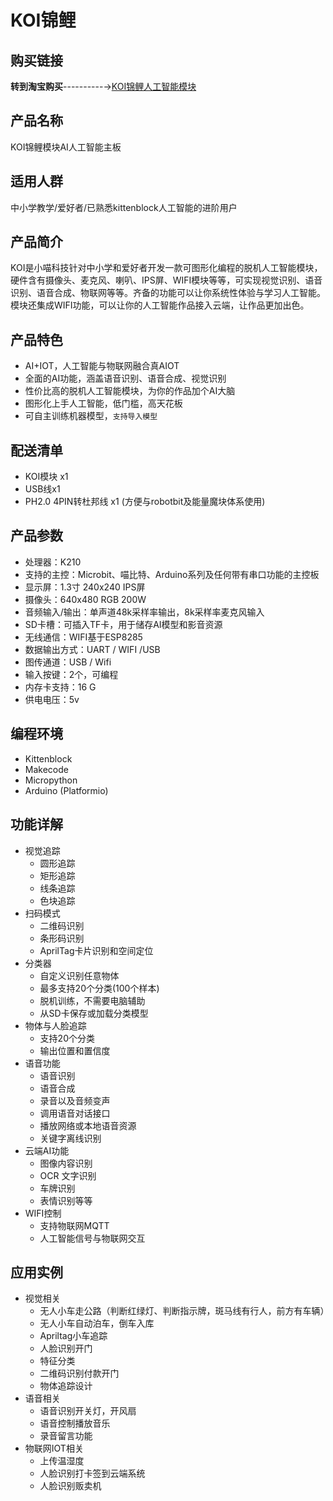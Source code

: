 # KOI锦鲤 

## 购买链接

__转到淘宝购买__----------→[KOI锦鲤人工智能模块](https://item.taobao.com/item.htm?spm=a1z10.3-c-s.w4002-21482550023.56.12db5d5fiTwdAk&id=609728329467)  

## 产品名称 

KOI锦鲤模块AI人工智能主板  

## 适用人群 

中小学教学/爱好者/已熟悉kittenblock人工智能的进阶用户

## 产品简介 

KOI是小喵科技针对中小学和爱好者开发一款可图形化编程的脱机人工智能模块，硬件含有摄像头、麦克风、喇叭、IPS屏、WIFI模块等等，可实现视觉识别、语音识别、语音合成、物联网等等。齐备的功能可以让你系统性体验与学习人工智能。模块还集成WIFI功能，可以让你的人工智能作品接入云端，让作品更加出色。   

## 产品特色  

- AI+IOT，人工智能与物联网融合真AIOT  
- 全面的AI功能，涵盖语音识别、语音合成、视觉识别  
- 性价比高的脱机人工智能模块，为你的作品加个AI大脑  
- 图形化上手人工智能，低门槛，高天花板  
- 可自主训练机器模型，`支持导入模型`  

## 配送清单  

- KOI模块 x1 
- USB线x1
- PH2.0 4PIN转杜邦线 x1   (方便与robotbit及能量魔块体系使用)

## 产品参数  

- 处理器：K210
- 支持的主控：Microbit、喵比特、Arduino系列及任何带有串口功能的主控板
- 显示屏：1.3寸 240x240 IPS屏
- 摄像头：640x480 RGB 200W
- 音频输入/输出：单声道48k采样率输出，8k采样率麦克风输入
- SD卡槽：可插入TF卡，用于储存AI模型和影音资源
- 无线通信：WIFI基于ESP8285
- 数据输出方式：UART / WIFI /USB
- 图传通道：USB / Wifi
- 输入按键：2个，可编程
- 内存卡支持：16 G
- 供电电压：5v


## 编程环境
- Kittenblock
- Makecode
- Micropython
- Arduino (Platformio)

## 功能详解

- 视觉追踪
    - 圆形追踪
    - 矩形追踪
    - 线条追踪
    - 色块追踪
- 扫码模式
    - 二维码识别
    - 条形码识别
    - AprilTag卡片识别和空间定位
- 分类器
    - 自定义识别任意物体
    - 最多支持20个分类(100个样本)
    - 脱机训练，不需要电脑辅助
    - 从SD卡保存或加载分类模型
- 物体与人脸追踪
    - 支持20个分类
    - 输出位置和置信度
- 语音功能
    - 语音识别
    - 语音合成
    - 录音以及音频变声
    - 调用语音对话接口
    - 播放网络或本地语音资源
    - 关键字离线识别
- 云端AI功能
    - 图像内容识别
    - OCR 文字识别
    - 车牌识别
    - 表情识别等等
- WIFI控制
    - 支持物联网MQTT
    - 人工智能信号与物联网交互  

## 应用实例 

- 视觉相关 
    - 无人小车走公路（判断红绿灯、判断指示牌，斑马线有行人，前方有车辆）
    - 无人小车自动泊车，倒车入库
    - Apriltag小车追踪
    - 人脸识别开门
    - 特征分类
    - 二维码识别付款开门
    - 物体追踪设计 
- 语音相关 
    - 语音识别开关灯，开风扇
    - 语音控制播放音乐
    - 录音留言功能 
- 物联网IOT相关 
    - 上传温湿度
    - 人脸识别打卡签到云端系统
    - 人脸识别贩卖机





